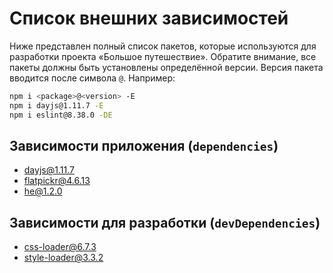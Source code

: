 # Список внешних зависимостей

Ниже представлен полный список пакетов, которые используются для разработки проекта «Большое путешествие». Обратите внимание, все пакеты должны быть установлены определённой версии. Версия пакета вводится после символа `@`. Например:

```bash
npm i <package>@<version> -E
npm i dayjs@1.11.7 -E
npm i eslint@8.38.0 -DE
```

## Зависимости приложения (`dependencies`)

- dayjs@1.11.7
- flatpickr@4.6.13
- he@1.2.0

## Зависимости для разработки (`devDependencies`)

<!-- - eslint@8.38.0 -->
<!-- - eslint-config-htmlacademy@9.0.0 -->
<!-- - webpack@5.79.0 -->
<!-- - webpack-cli@5.0.1 -->
<!-- - webpack-dev-server@4.13.3 -->
<!-- - copy-webpack-plugin@11.0.0 -->
<!-- - html-webpack-plugin@5.5.1 -->
<!-- - @babel/core@7.21.4 -->
<!-- - @babel/preset-env@7.21.4 -->
<!-- - babel-loader@9.1.2 -->
- css-loader@6.7.3
- style-loader@3.3.2
